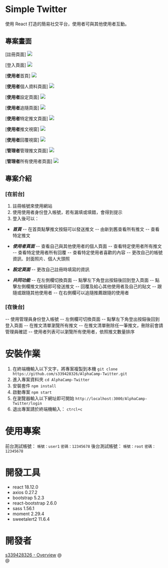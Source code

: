 # Simple Twitter

使用 React 打造的簡易社交平台，使用者可與其他使用者互動。

## 專案畫面

[註冊頁面]
![](https://i.imgur.com/lmmWYiv.png)

[登入頁面]
![](https://i.imgur.com/kcNQ4SP.png)

[**使用者**首頁]
![](https://i.imgur.com/rZjNqug.png)

[**使用者**個人資料頁面]
![](https://i.imgur.com/qMSjoIf.png)

[**使用者**設定頁面]
![](https://i.imgur.com/Os8rqRz.png)

[**使用者**追隨頁面]
![](https://i.imgur.com/PqjSCbq.png)

[**使用者**特定推文頁面]
![](https://i.imgur.com/qZCaPj1.png)

[**使用者**推文視窗]
![](https://i.imgur.com/w8q3VhC.png)

[**使用者**回覆視窗]
![](https://i.imgur.com/IfqQeFJ.png)

[**管理者**管理推文頁面]
![](https://i.imgur.com/38OzJxJ.png)

[**管理者**所有使用者頁面]
![](https://i.imgur.com/ApaV39V.jpg)

## 專案介紹

### [在前台]

1. 註冊帳號來使用網站
2. 使用使用者身份登入帳號，若有漏填或填錯，會得到提示
3. 登入後可以：

- **_首頁_**
  -- 在首頁點擊推文按鈕可以發送推文
  -- 由新到舊查看所有推文
  -- 查看特定推文

- **_使用者頁面_**
  -- 查看自己與其他使用者的個人頁面
  -- 查看特定使用者所有推文
  -- 查看特定使用者所有回覆
  -- 查看特定使用者喜歡的內容
  -- 更改自己的帳號資訊、封面照片、個人大頭照

- **_設定頁面_**
  -- 更改自己註冊時填寫的資訊

- **_共同功能_**
  -- 在左側欄切換頁面
  -- 點擊左下角登出按鈕後回到登入頁面
  -- 點擊左側欄推文按鈕即可發送推文
  -- 回覆及給心其他使用者及自己的貼文
  -- 跟隨或跟隨其他使用者
  -- 在右側欄可以追隨推薦跟隨的使用者

### [在後台]

-- 使用管理員身份登入帳號
-- 左側欄可切換頁面
-- 點擊左下角登出按鈕後回到登入頁面
-- 在推文清單瀏覽所有推文
-- 在推文清單刪除任一筆推文，刪除前會請管理員確認
-- 使用者列表可以瀏覽所有使用者，依照推文數量排序

# 安裝作業

1. 在終端機輸入以下文字，將專案複製到本機
   `git clone https://github.com/s339428326/AlphaCamp-Twitter.git`
2. 進入專案資料夾
   `cd AlphaCamp-Twitter`
3. 安裝套件
   `npm install`
4. 啟動專案
   `npm start`
5. 在瀏覽器輸入以下網址即可開始
   `http://localhost:3000/AlphaCamp-Twitter/login`
6. 退出專案請於終端機輸入：
   `ctrcl+c`

# 使用專案

前台測試帳號：
`帳號：user1`
`密碼：12345678`
後台測試帳號：
`帳號：root`
`密碼：12345678`

# 開發工具

- react 18.12.0
- axios 0.27.2
- bootstrap 5.2.3
- react-bootstrap 2.6.0
- sass 1.56.1
- moment 2.29.4
- sweetalert2 11.6.4

# 開發者

[s339428326 - Overview](https://github.com/s339428326)
@  
@
